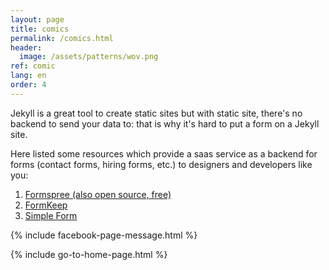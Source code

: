 ```yaml
---
layout: page
title: comics
permalink: /comics.html
header:
  image: /assets/patterns/wov.png
ref: comic
lang: en  
order: 4
---
```


Jekyll is a great tool to create static sites but with static site, there's no backend to send your data to: that is why it's hard to put a form on a Jekyll site.

Here listed some resources which provide  a saas service as a backend for forms (contact forms, hiring forms, etc.) to designers and developers like you:
1. [Formspree (also open source, free)](https://formspree.io/)
2. [FormKeep](https://formkeep.com/guides/contact-form-jekyll)
3. [Simple Form](https://getsimpleform.com/)

{% include facebook-page-message.html %}

{% include go-to-home-page.html %}
